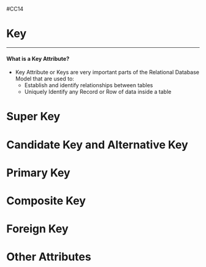 #CC14 
# Key
---
#### What is a Key Attribute? 
- Key Attribute or Keys are very important parts of the Relational Database Model that are used to:
	- Establish and identify relationships between tables
	- Uniquely Identify any Record or Row of data inside a table
# Super Key

# Candidate Key and Alternative Key
# Primary Key
# Composite Key
# Foreign Key
# Other Attributes